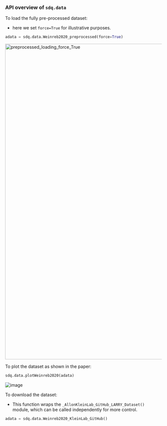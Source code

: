 ### API overview of `sdq.data`

To load the fully pre-processed dataset:
* here we set `force=True` for illustrative purposes. 

```python
adata = sdq.data.Weinreb2020_preprocessed(force=True)
```
<img width="1016" alt="preprocessed_loading_force_True" src="https://user-images.githubusercontent.com/47393421/155868037-37645ba3-ac2b-4b7d-b55a-f27fcd8f9791.png">


To plot the dataset as shown in the paper:
    
```python
sdq.data.plotWeinreb2020(adata)
```
![image](https://user-images.githubusercontent.com/47393421/155867997-672028ab-f1f3-4c18-b7bb-b184101f02bc.png)



To download the dataset:
* This function wraps the `_AllonKleinLab_GitHub_LARRY_Dataset()` module, which can be called independently for more control.

```python
adata = sdq.data.Weinreb2020_KleinLab_GitHub()
```